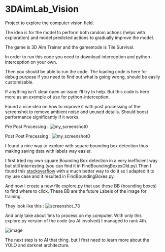 # 3DAimLab_Vision
Project to explore the computer vision field.

The idea is for the model to perform both random actions (helps with exploration) and model predicted actions to gradually improve the model.

The game is 3D Aim Trainer and the gamemode is Tile Survival.

In order to run this code you need to download interception and python-interception on your own.

Then you should be able to run the code.
The loading code is here for debug purpose if you need to find out what is going wrong, should be easily customizable.

If anything isn't clear open an issue I'll try to help. But this code is here more as an exemple of use for python-interception.



Found a nice idea on how to improve it with post processing of the screenshot to remove ambient noise and unused details.
Should boost performance significantly if it works.

Pre Post Processing :
![my_screenshot0](https://github.com/LjAquinox/3DAimLab_Vision/assets/125894602/bc030764-780d-4b90-b083-aa11d95dabee)

Post Post Precessing :
![my_screenshot0](https://github.com/LjAquinox/3DAimLab_Vision/assets/125894602/a81150d6-8c58-4575-a590-57760f3fb891)


I found a nice way to explore with square bounding box detection thus making saving data with labels way easier.

I first tried my own square Bounding Box detection in a very inefficient way but still interresting (you can find it in FindBoundingBoxesOld.py)
Then I found this [stackoverflow](https://stackoverflow.com/questions/55169645/square-detection-in-image) with a much better way to do it so I adapted it to my use case and it resulted in FindBoundingBoxes.py.

And now I create a new file explore.py that use these BB (bounding boxes) to find where to click. These BB are the future Labels of the image for training.

They look like this :
![screenshot_73](https://github.com/LjAquinox/3DAimLab_Vision/assets/125894602/f74772ea-e6cf-4bf6-9452-84d11f59fa30)

And only take about 1ms to process on my computer. 
With only this explore.py version of the code (no AI involved) I managed to rank 4th.

![image](https://github.com/LjAquinox/3DAimLab_Vision/assets/125894602/56bf35ff-a344-4b3a-9beb-0237890934ae)

The next step is to AI that thing. but I first need to learn more about the YOLO and darknet architecture.



